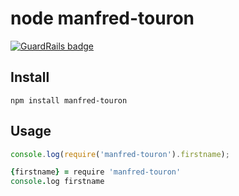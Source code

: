 node manfred-touron
===================

[![GuardRails badge](https://badges.production.guardrails.io/moul/node-manfred-touron.svg)](https://www.guardrails.io)

Install
-------

```shell
npm install manfred-touron
```

Usage
-----

```javascript
console.log(require('manfred-touron').firstname);
```

```coffee
{firstname} = require 'manfred-touron'
console.log firstname
```
